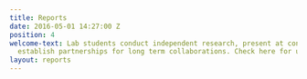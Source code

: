 ```yaml
---
title: Reports
date: 2016-05-01 14:27:00 Z
position: 4
welcome-text: Lab students conduct independent research, present at conferences, and
  establish partnerships for long term collaborations. Check here for updates or ideas-in-progress.
layout: reports
---
```


